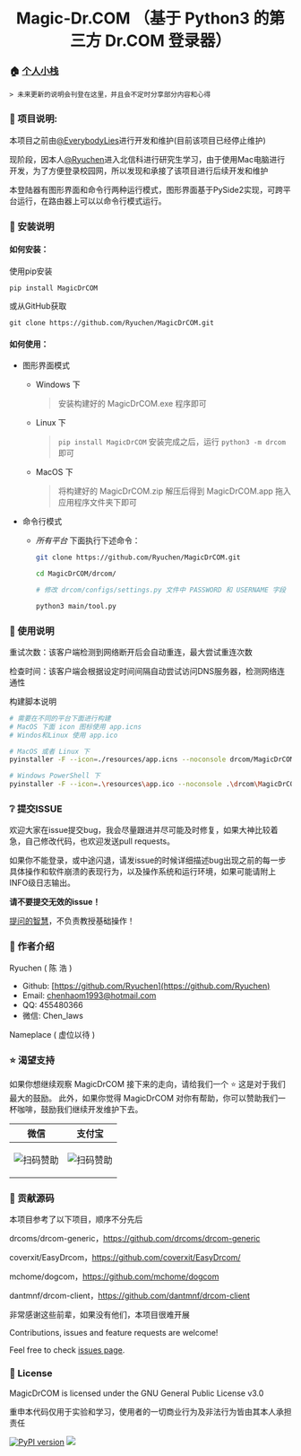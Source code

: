 <h1 align="center">Magic-Dr.COM （基于 Python3 的第三方 Dr.COM 登录器）</h1>


### 🏠 [个人小栈](https://ryuchen.github.io/)

    > 未来更新的说明会刊登在这里，并且会不定时分享部分内容和心得

### 📎 项目说明:

本项目之前由[@EverybodyLies](https://github.com/Everyb0dyLies)进行开发和维护(目前该项目已经停止维护)

现阶段，因本人[@Ryuchen](https://github.com/Ryuchen)进入北信科进行研究生学习，由于使用Mac电脑进行开发，为了方便登录校园网，所以发现和承接了该项目进行后续开发和维护

本登陆器有图形界面和命令行两种运行模式，图形界面基于PySide2实现，可跨平台运行，在路由器上可以以命令行模式运行。

### 📖 安装说明

#### 如何安装：

使用pip安装

`pip install MagicDrCOM`

或从GitHub获取

`git clone https://github.com/Ryuchen/MagicDrCOM.git`

#### 如何使用：

+ 图形界面模式

    + Windows 下
        > 安装构建好的 MagicDrCOM.exe 程序即可
    
    + Linux 下
        > `pip install MagicDrCOM` 安装完成之后，运行 `python3 -m drcom` 即可
        
    + MacOS 下
        > 将构建好的 MagicDrCOM.zip 解压后得到 MagicDrCOM.app 拖入应用程序文件夹下即可

+ 命令行模式

    + *所有平台* 下面执行下述命令：
    
        ```BASH
        git clone https://github.com/Ryuchen/MagicDrCOM.git
        
        cd MagicDrCOM/drcom/
        
        # 修改 drcom/configs/settings.py 文件中 PASSWORD 和 USERNAME 字段
        
        python3 main/tool.py
        ```

### 📖 使用说明

重试次数：该客户端检测到网络断开后会自动重连，最大尝试重连次数

检查时间：该客户端会根据设定时间间隔自动尝试访问DNS服务器，检测网络连通性

构建脚本说明

```bash
# 需要在不同的平台下面进行构建
# MacOS 下面 icon 图标使用 app.icns
# Windos和Linux 使用 app.ico

# MacOS 或者 Linux 下
pyinstaller -F --icon=./resources/app.icns --noconsole drcom/MagicDrCOM.py

# Windows PowerShell 下
pyinstaller -F --icon=.\resources\app.ico --noconsole .\drcom\MagicDrCOM.py
```

### ❔ 提交ISSUE

欢迎大家在issue提交bug，我会尽量跟进并尽可能及时修复，如果大神比较着急，自己修改代码，也欢迎发送pull requests。

如果你不能登录，或中途闪退，请发issue的时候详细描述bug出现之前的每一步具体操作和软件崩溃的表现行为，以及操作系统和运行环境，如果可能请附上INFO级日志输出。

**请不要提交无效的issue！**

[提问的智慧](https://github.com/ryanhanwu/How-To-Ask-Questions-The-Smart-Way/blob/master/README-zh_CN.md)，不负责教授基础操作！

### 👤 作者介绍

Ryuchen ( 陈 浩 )

* Github: [https://github.com/Ryuchen](https://github.com/Ryuchen)
* Email: [chenhaom1993@hotmail.com](chenhaom1993@hotmail.com)
* QQ: 455480366
* 微信: Chen_laws

Nameplace ( 虚位以待 )

### ⭐ 渴望支持

如果你想继续观察 MagicDrCOM 接下来的走向，请给我们一个 ⭐ 这是对于我们最大的鼓励。
此外，如果你觉得 MagicDrCOM 对你有帮助，你可以赞助我们一杯咖啡，鼓励我们继续开发维护下去。

| **微信**                         | **支付宝**                           |
| ------------------------------- | ----------------------------------- |
|<p align="center">![扫码赞助](https://github.com/Ryuchen/Panda-Sandbox/raw/master/docs/sponsor/wechat.jpg)</p>|<p align="center">![扫码赞助](https://github.com/Ryuchen/Panda-Sandbox/raw/master/docs/sponsor/alipay.jpg)</p>|

### 🤝 贡献源码

本项目参考了以下项目，顺序不分先后

drcoms/drcom-generic，https://github.com/drcoms/drcom-generic

coverxit/EasyDrcom，https://github.com/coverxit/EasyDrcom/

mchome/dogcom，https://github.com/mchome/dogcom

dantmnf/drcom-client，https://github.com/dantmnf/drcom-client

非常感谢这些前辈，如果没有他们，本项目很难开展

Contributions, issues and feature requests are welcome!

Feel free to check [issues page](https://github.com/Ryuchen/MagicDrCOM/issues).

### 📖 License

MagicDrCOM is licensed under the GNU General Public License v3.0

重申本代码仅用于实验和学习，使用者的一切商业行为及非法行为皆由其本人承担责任

[![PyPI version](https://img.shields.io/pypi/v/MagicDrCOM.svg)](https://pypi.python.org/pypi/MagicDrCOM)
<img src="https://img.shields.io/badge/language-python3-blue.svg?cacheSeconds=2592000" />

